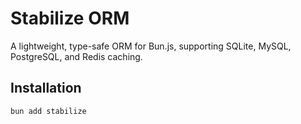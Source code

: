 # Stabilize ORM

A lightweight, type-safe ORM for Bun.js, supporting SQLite, MySQL, PostgreSQL, and Redis caching.

## Installation

```bash
bun add stabilize
```
